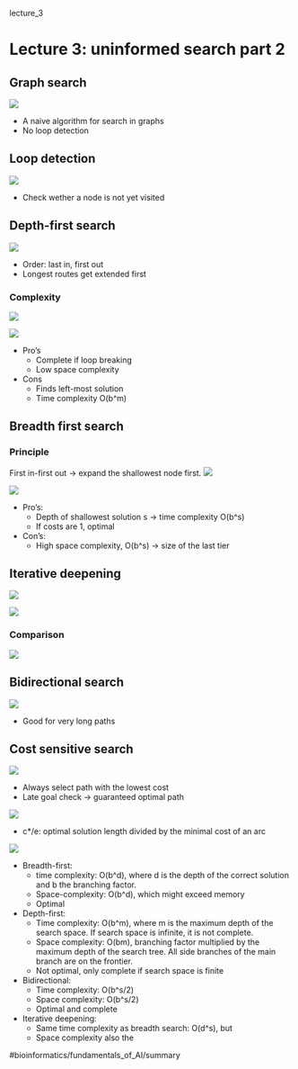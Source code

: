 lecture_3

# Lecture 3: uninformed search part 2
## Graph search
![](lecture_3/Screenshot%202022-01-16%20at%2015.51.16.png)
* A naive algorithm for search in graphs
* No loop detection

## Loop detection
![](lecture_3/Screenshot%202022-01-16%20at%2015.58.41.png)
* Check wether a node is not yet visited

## Depth-first search
![](lecture_3/Screenshot%202022-01-16%20at%2016.01.00.png)
* Order: last in, first out
* Longest routes get extended first

### Complexity
![](lecture_3/Screenshot%202022-01-16%20at%2016.04.16.png)

![](lecture_3/Screenshot%202022-01-16%20at%2016.07.16.png)
* Pro’s
	* Complete if loop breaking
	* Low space complexity
* Cons
	* Finds left-most solution
	* Time complexity O(b^m)


## Breadth first search
### Principle
First in-first out -> expand the shallowest node first.
![](lecture_3/Screenshot%202022-01-16%20at%2016.31.16.png)

![](lecture_3/Screenshot%202022-01-16%20at%2016.31.59.png)
* Pro’s:
	* Depth of shallowest solution s -> time complexity O(b^s)
	* If costs are 1, optimal
* Con’s:
	* High space complexity, O(b^s) -> size of the last tier

## Iterative deepening
![](lecture_3/Screenshot%202022-01-16%20at%2016.38.28.png)


![](lecture_3/Screenshot%202022-01-16%20at%2016.39.35.png)

### Comparison
![](lecture_3/Screenshot%202022-01-16%20at%2016.43.32.png)

## Bidirectional search
![](lecture_3/Screenshot%202022-01-16%20at%2016.44.59.png)
* Good for very long paths

## Cost sensitive search
![](lecture_3/Screenshot%202022-01-16%20at%2016.50.15.png)
* Always select path with the lowest cost
* Late goal check -> guaranteed optimal path

![](lecture_3/Screenshot%202022-01-16%20at%2020.43.02.png)
* c*/e: optimal solution length divided by the minimal cost of an arc

![](lecture_3/Screenshot%202022-01-16%20at%2016.52.02.png)
* Breadth-first: 
	* time complexity: O(b^d), where d is the depth of the correct solution and b the branching factor.
	* Space-complexity: O(b^d), which might exceed memory
	* Optimal
* Depth-first:
	* Time complexity: O(b^m), where m is the maximum depth of the search space. If search space is infinite, it is not complete.
	* Space complexity: O(bm), branching factor multiplied by the maximum depth of the search tree. All side branches of the main branch are on the frontier.
	* Not optimal, only complete if search space is finite
* Bidirectional:
	* Time complexity: O(b^s/2)
	* Space complexity: O(b^s/2)
	* Optimal and complete
* Iterative deepening:
	* Same time complexity as breadth search: O(d^s), but 
	* Space complexity also the 





#bioinformatics/fundamentals_of_AI/summary